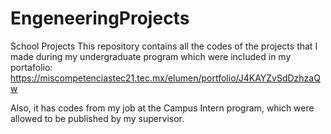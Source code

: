 # EngeneeringProjects
School Projects
This repository contains all the codes of the projects that I made during my undergraduate program which were included in my portafolio: https://miscompetenciastec21.tec.mx/elumen/portfolio/J4KAYZvSdDzhzaQw

Also, it has codes from my job at the Campus Intern program, which were allowed to be published by my supervisor.
